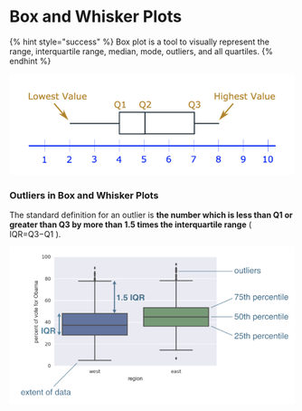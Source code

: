 # Box and Whisker Plots

{% hint style="success" %}
Box plot is a tool to visually represent the range, interquartile range, median, mode, outliers, and all quartiles.
{% endhint %}

![A box &amp; whisker plot shows a &quot;box&quot; with left edge at Q1 , right edge at Q3 , the &quot;middle&quot; of the box at Q2 \(the median\) and the maximum and minimum as &quot;whiskers&quot;.](../.gitbook/assets/screen-shot-2020-01-23-at-12.17.17-pm.png)

### Outliers in Box and Whisker Plots

The standard definition for an outlier is **the number which is less than Q1 or greater than Q3 by more than 1.5 times the interquartile range** \( IQR=Q3−Q1 \).

![An outlier is any number less than Q1&#x2212;\(1.5&#xD7;IQR\) or greater than Q3+\(1.5&#xD7;IQR\).](../.gitbook/assets/screen-shot-2020-01-23-at-12.19.27-pm.png)

